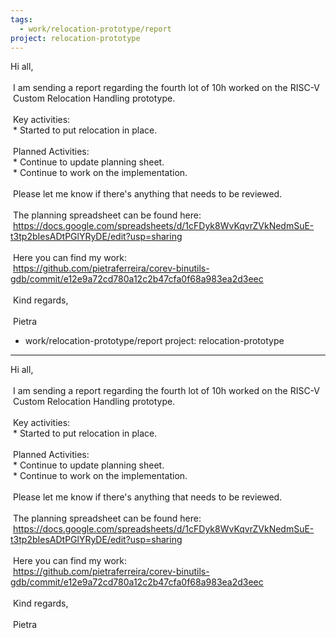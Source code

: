 ```yaml
---
tags:
  - work/relocation-prototype/report
project: relocation-prototype
---
```

Hi all,  
   
 I am sending a report regarding the fourth lot of 10h worked on the RISC-V  
 Custom Relocation Handling prototype.  
   
 Key activities:  
 * Started to put relocation in place.  
   
 Planned Activities:  
 * Continue to update planning sheet.  
 * Continue to work on the implementation.  
   
 Please let me know if there's anything that needs to be reviewed.  
   
 The planning spreadsheet can be found here:  
 https://docs.google.com/spreadsheets/d/1cFDyk8WvKqvrZVkNedmSuE-t3tp2bIesADtPGlYRyDE/edit?usp=sharing  
   
 Here you can find my work:  
 https://github.com/pietraferreira/corev-binutils-gdb/commit/e12e9a72cd780a12c2b47cfa0f68a983ea2d3eec  
   
 Kind regards,  
   
 Pietra
  - work/relocation-prototype/report
project: relocation-prototype
---
Hi all,  
   
 I am sending a report regarding the fourth lot of 10h worked on the RISC-V  
 Custom Relocation Handling prototype.  
   
 Key activities:  
 * Started to put relocation in place.  
   
 Planned Activities:  
 * Continue to update planning sheet.  
 * Continue to work on the implementation.  
   
 Please let me know if there's anything that needs to be reviewed.  
   
 The planning spreadsheet can be found here:  
 https://docs.google.com/spreadsheets/d/1cFDyk8WvKqvrZVkNedmSuE-t3tp2bIesADtPGlYRyDE/edit?usp=sharing  
   
 Here you can find my work:  
 https://github.com/pietraferreira/corev-binutils-gdb/commit/e12e9a72cd780a12c2b47cfa0f68a983ea2d3eec  
   
 Kind regards,  
   
 Pietra